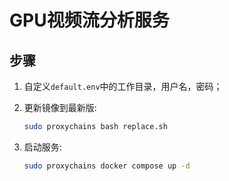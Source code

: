 # GPU视频流分析服务

## 步骤

1. 自定义`default.env`中的工作目录，用户名，密码；
2. 更新镜像到最新版:
    ```bash
    sudo proxychains bash replace.sh
    ```

3. 启动服务:
    ```bash
    sudo proxychains docker compose up -d
    ```